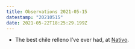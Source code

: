 ```yaml
---
title: Observations 2021-05-15
datestamp: "20210515"
date: 2021-05-22T18:25:29.199Z
---
```

- The best chile relleno I’ve ever had, at [Nativo](https://www.nativohlp.com/).